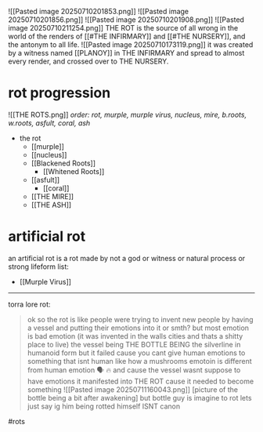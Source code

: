 ![[Pasted image 20250710201853.png]]
![[Pasted image 20250710201856.png]]
![[Pasted image 20250710201908.png]]
![[Pasted image 20250710211254.png]]
THE ROT is the source of all wrong in the world of the renders of [[#THE INFIRMARY]] and [[#THE NURSERY]], and the antonym to all life.
![[Pasted image 20250710173119.png]]
it was created by a witness named [[PLANOY]] in THE INFIRMARY and spread to almost every render, and crossed over to THE NURSERY.

# rot progression
![[THE ROTS.png]]
*order: rot, murple, murple virus, nucleus, mire, b.roots, w.roots, asfult, coral, ash*
- the rot
	- [[murple]]
	- [[nucleus]]
	- [[Blackened Roots]]
		- [[Whitened Roots]]
	- [[asfult]]
		- [[coral]]
	- [[THE MIRE]]
	- [[THE ASH]]

# artificial rot
an artificial rot is a rot made by not a god or witness or natural process or strong lifeform
list:
- [[Murple Virus]]

---
torra lore rot:
> ok so the rot is like people were trying to invent new people by having a vessel and putting their emotions into it or smth?
> but most emotion is bad emotion (it was invented in the walls cities and thats a shitty place to live)
> the vessel  being THE BOTTLE BEING
> the silverline in humanoid form
> but it failed cause you cant give human emotions to something that isnt human
> like how a mushrooms emotoin is different from human emotion 🗣️ 🔥
> and cause the vessel wasnt suppose to have emotions it manifested into THE ROT
> cause it needed to become something
> ![[Pasted image 20250711160043.png]]
> [picture of the bottle being a bit after awakening]
> but bottle guy is imagine to rot lets just say ig
> him being rotted himself ISNT canon


#rots